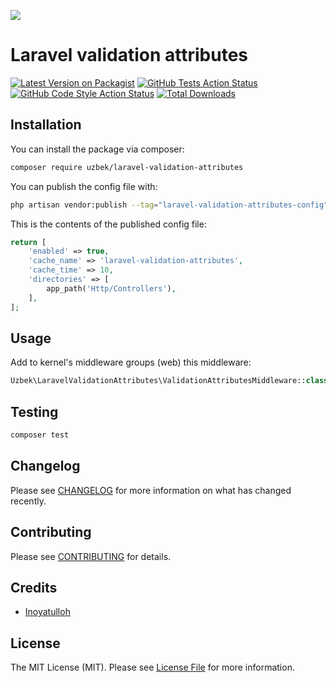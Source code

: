 
[<img src="https://github-ads.s3.eu-central-1.amazonaws.com/support-ukraine.svg?t=1" />](https://supportukrainenow.org)

# Laravel validation attributes

[![Latest Version on Packagist](https://img.shields.io/packagist/v/uzbek/laravel-validation-attributes.svg?style=flat-square)](https://packagist.org/packages/uzbek/laravel-validation-attributes)
[![GitHub Tests Action Status](https://img.shields.io/github/workflow/status/professor93/laravel-validation-attributes/run-tests?label=tests)](https://github.com/professor93/laravel-validation-attributes/actions?query=workflow%3Arun-tests+branch%3Amain)
[![GitHub Code Style Action Status](https://img.shields.io/github/workflow/status/professor93/laravel-validation-attributes/Check%20&%20fix%20styling?label=code%20style)](https://github.com/professor93/laravel-validation-attributes/actions?query=workflow%3A"Check+%26+fix+styling"+branch%3Amain)
[![Total Downloads](https://img.shields.io/packagist/dt/uzbek/laravel-validation-attributes.svg?style=flat-square)](https://packagist.org/packages/uzbek/laravel-validation-attributes)


## Installation

You can install the package via composer:

```bash
composer require uzbek/laravel-validation-attributes
```

You can publish the config file with:

```bash
php artisan vendor:publish --tag="laravel-validation-attributes-config"
```

This is the contents of the published config file:

```php
return [
    'enabled' => true,
    'cache_name' => 'laravel-validation-attributes',
    'cache_time' => 10,
    'directories' => [
        app_path('Http/Controllers'),
    ],
];
```

## Usage
Add to kernel's middleware groups (web) this middleware:
```php
Uzbek\LaravelValidationAttributes\ValidationAttributesMiddleware::class
```

## Testing

```bash
composer test
```

## Changelog

Please see [CHANGELOG](CHANGELOG.md) for more information on what has changed recently.

## Contributing

Please see [CONTRIBUTING](https://github.com/professor93/.github/blob/main/CONTRIBUTING.md) for details.

[//]: # (## Security Vulnerabilities)

[//]: # (Please review [our security policy]&#40;../../security/policy&#41; on how to report security vulnerabilities.)

## Credits

- [Inoyatulloh](https://github.com/professor93)

[//]: # (- [All Contributors]&#40;../../contributors&#41;)

## License

The MIT License (MIT). Please see [License File](LICENSE.md) for more information.
